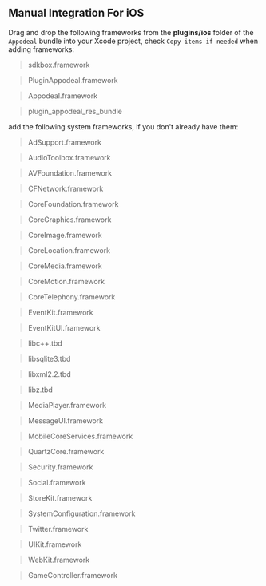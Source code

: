 ## Manual Integration For iOS
Drag and drop the following frameworks from the __plugins/ios__ folder of the `Appodeal` bundle into your Xcode project, check `Copy items if needed` when adding frameworks:

> sdkbox.framework

> PluginAppodeal.framework

> Appodeal.framework

> plugin_appodeal_res_bundle

add the following system frameworks, if you don't already have them:

> AdSupport.framework

> AudioToolbox.framework

> AVFoundation.framework

> CFNetwork.framework

> CoreFoundation.framework

> CoreGraphics.framework

> CoreImage.framework

> CoreLocation.framework

> CoreMedia.framework

> CoreMotion.framework

> CoreTelephony.framework

> EventKit.framework

> EventKitUI.framework

> libc++.tbd

> libsqlite3.tbd

> libxml2.2.tbd

> libz.tbd

> MediaPlayer.framework

> MessageUI.framework

> MobileCoreServices.framework

> QuartzCore.framework

> Security.framework

> Social.framework

> StoreKit.framework

> SystemConfiguration.framework

> Twitter.framework

> UIKit.framework

> WebKit.framework

> GameController.framework

